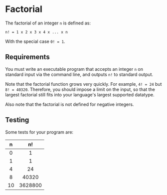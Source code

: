 # Factorial

The factorial of an integer `n` is defined as:

`n! = 1 x 2 x 3 x 4 x ... x n`

With the special case `0! = 1`.

## Requirements

You must write an executable program that accepts an integer `n` on standard input via the command line,
and outputs `n!` to standard output.

Note that the factorial function grows very quickly. For example, `4! = 24` but `8! = 40320`.
Therefore, you should impose a limit on the input, so that the largest factorial still fits 
into your language's largest supported datatype.

Also note that the factorial is not defined for negative integers.

## Testing

Some tests for your program are:

|   n   |   n!    |
| :---: | :-----: |
|   0   | 1       |
|   1   | 1       |
|   4   | 24      |
|   8   | 40320   |
|  10   | 3628800 |
